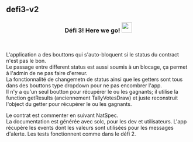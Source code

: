 ## defi3-v2 
<h3 align="center">
  Défi 3! Here we go!
  <img src="https://media.giphy.com/media/hvRJCLFzcasrR4ia7z/giphy.gif" width="28">
</h3>
<br /> 

L'application a des bouttons qui s'auto-bloquent si le status du contract n'est pas le bon. </br>
Le passage entre different status est aussi soumis à un blocage, ça permet à l'admin de ne pas faire d'erreur. </br>
La fonctionnalité de changemetn de status ainsi que les getters sont tous dans des bouttons type dropdown pour ne pas encombrer l'app. </br>
Il n'y a qu'un seul boutton pour récupérer le ou les gagnants; il utilise la function getResults (anciennement TallyVotesDraw) et juste reconstruit l'object du getter pour récupérer le ou les gagnants. </br>

Le contrat est commenter en suivant NatSpec. </br>
La documentation est générée avec solc, pour les dev et utilisateurs.
L'app récupère les events dont les valeurs sont utilisées pour les messages d'alerte.
Les tests fonctionnent comme dans le défi 2.

